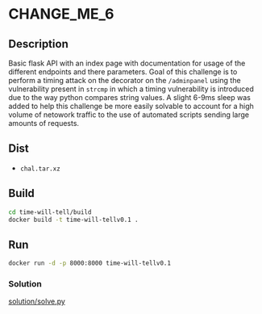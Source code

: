 # CHANGE_ME_6

## Description

Basic flask API with an index page with documentation for usage of the different endpoints and there parameters. Goal of this challenge is to perform a timing attack on the decorator on the `/adminpanel` using the vulnerability present in `strcmp` in which a timing vulnerability is introduced due to the way python compares string values. A slight 6-9ms sleep was added to help this challenge be more easily solvable to account for a high volume of netowork traffic to the use of automated scripts sending large amounts of requests.

## Dist
- `chal.tar.xz`

## Build

```sh
cd time-will-tell/build
docker build -t time-will-tellv0.1 .
```

## Run

```sh
docker run -d -p 8000:8000 time-will-tellv0.1
```

### Solution
[solution/solve.py](./solution/solve.py)
